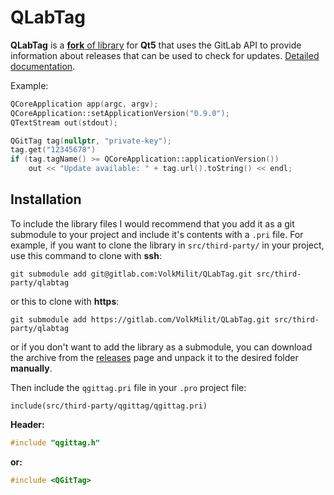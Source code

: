 # QLabTag

**QLabTag** is a [**fork** of library](https://github.com/crow-translate/QGitTag) for **Qt5** that uses the GitLab API to provide information about releases that can be used to check for updates. [Detailed documentation](docs/QGitTag.md "Class documentation").

Example:

```cpp
QCoreApplication app(argc, argv);
QCoreApplication::setApplicationVersion("0.9.0");
QTextStream out(stdout);

QGitTag tag(nullptr, "private-key");
tag.get("12345678")
if (tag.tagName() >= QCoreApplication::applicationVersion())
    out << "Update available: " + tag.url().toString() << endl;
```

## Installation

To include the library files I would recommend that you add it as a git submodule to your project and include it's contents with a `.pri` file. For example, if you want to clone the library in `src/third-party/` in your project, use this command to clone with **ssh**:

`git submodule add git@gitlab.com:VolkMilit/QLabTag.git src/third-party/qlabtag`

or this to clone with **https**:

`git submodule add https://gitlab.com/VolkMilit/QLabTag.git src/third-party/qlabtag`

or if you don't want to add the library as a submodule, you can download the archive from the [releases](https://gitlab.com/VolkMilit/QLabTag/-/tags) page and unpack it to the desired folder **manually**.

Then include the `qgittag.pri` file in your `.pro` project file:

`include(src/third-party/qgittag/qgittag.pri)`

**Header:**

```cpp
#include "qgittag.h"
```

**or:**

```cpp
#include <QGitTag>
```
